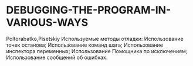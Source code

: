 # DEBUGGING-THE-PROGRAM-IN-VARIOUS-WAYS
Poltorabatko,Pisetskiy
Используемые методы отладки:
Использование точек останова;
Использование команд шага;
Использование инспектора переменных;
Использование Помощника по исключениям;
Использование сообщений об ошибках.
